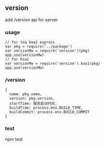## version
add /version api for server

### usage
```
// for toa koa2 express
var pkg = require('../package')
var versionMw = require('version')(pkg)
app.use(versionMw)
// for koa1
var versionMw = require('version').koa1(pkg)
app.use(versionMw)
```

### /version
```
{
  name: pkg.name,
  version: pkg.version,
  startTime: 服务启动时间,
  buildTime: process.env.BUILD_TIME,
  buildCommit: process.env.BUILD_COMMIT
}
```

### test
npm test